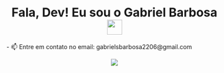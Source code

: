 <h1 align="center"><b>Fala, Dev! Eu sou o Gabriel Barbosa</b><img src="https://media.giphy.com/media/hvRJCLFzcasrR4ia7z/giphy.gif" width="35"></h1>
- 📫 Entre em contato no email: gabrielsbarbosa2206@gmail.com 
<p align="center">
  <a href="https://github.com/DenverCoder1/readme-typing-svg"><img src="https://readme-typing-svg.herokuapp.com?font=Time+New+Roman&color=cyan&size=25&center=true&vCenter=true&width=600&height=100&lines=Desenvolvedor+Front-End;++;Cursando+Desenvolvimento+de+Sistemas,;"></a>
</p>
